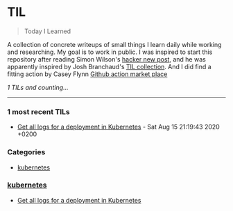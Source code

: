 # TIL
> Today I Learned

A collection of concrete writeups of small things I learn daily while working
and researching. My goal is to work in public. I was inspired to start this
repository after reading Simon Wilson's [hacker new post][1], and he was
apparently inspired by Josh Branchaud's [TIL collection][2]. And I did find a fitting
action by Casey Flynn [Github action market place][3]


_1 TILs and counting..._

---

### 1 most recent TILs

- [Get all logs for a deployment in Kubernetes](kubernetes/get-all-logs-for-deployment.md) - Sat Aug 15 21:19:43 2020 +0200

### Categories

- [kubernetes](#kubernetes)

### [kubernetes](#kubernetes)
- [Get all logs for a deployment in Kubernetes](kubernetes/get-all-logs-for-deployment.md)

[1]: https://simonwillison.net/2020/Apr/20/self-rewriting-readme/
[2]: https://github.com/jbranchaud/til
[3]: https://github.com/marketplace/actions/til-auto-format-readme

